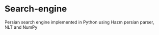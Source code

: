 # Search-engine

Persian search engine implemented in Python using Hazm persian parser, NLT and NumPy
